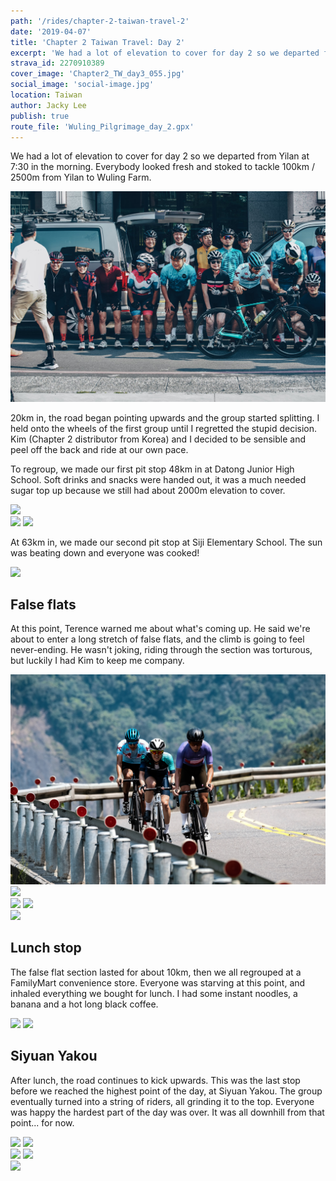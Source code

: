 ```yaml
---
path: '/rides/chapter-2-taiwan-travel-2'
date: '2019-04-07'
title: 'Chapter 2 Taiwan Travel: Day 2'
excerpt: 'We had a lot of elevation to cover for day 2 so we departed from Yilan at 7:30 in the morning. Everybody looked fresh and stoked to tackle 100km / 2500m from Yilan to Wuling Farm.'
strava_id: 2270910389
cover_image: 'Chapter2_TW_day3_055.jpg'
social_image: 'social-image.jpg'
location: Taiwan
author: Jacky Lee
publish: true
route_file: 'Wuling_Pilgrimage_day_2.gpx'
---
```


We had a lot of elevation to cover for day 2 so we departed from Yilan at 7:30 in the morning. Everybody looked fresh and stoked to tackle 100km / 2500m from Yilan to Wuling Farm.

<div class='c-photo-cluster'>
<image-zoom caption="Everybody looked fresh and stoked to tackle 100km / 2500m from Yilan to Wuling Farm."><img src='07.jpg'/></image-zoom>
</div>

20km in, the road began pointing upwards and the group started splitting. I held onto the wheels of the first group until I regretted the stupid decision. Kim (Chapter 2 distributor from Korea) and I decided to be sensible and peel off the back and ride at our own pace.

To regroup, we made our first pit stop 48km in at <marker-link lat='24.574972' lng='121.478008' label='A' zoom='16'>Datong Junior High School</marker-link>. Soft drinks and snacks were handed out, it was a much needed sugar top up because we still had about 2000m elevation to cover.

<div class='c-photo-cluster'>
<image-zoom><img src='Chapter2_TW_day3_030.jpg'/></image-zoom>
<div class='flex'>
<image-zoom><img src='10.jpg'/></image-zoom>
<image-zoom><img src='11.jpg'/></image-zoom>
</div>
</div>

At 63km in, we made our second pit stop at <marker-link lat='24.487230' lng='121.426479' label='B' zoom='16'>Siji Elementary School</marker-link>. The sun was beating down and everyone was cooked!

<div class='c-photo-cluster'>
<image-zoom caption="Everyone was cooked from the sun and constant climbing."><img src='Chapter2_TW_day3_050.jpg'/></image-zoom>
</div>

## False flats

At this point, Terence warned me about what's coming up. He said we're about to enter a long stretch of false flats, and the climb is going to feel never-ending. He wasn't joking, riding through the section was torturous, but luckily I had Kim to keep me company.

<div class='c-photo-cluster'>
<div class='flex'>
<image-zoom><img src='Chapter2_TW_day3_034.jpg'/></image-zoom>
<image-zoom><img src='Chapter2_TW_day3_062.jpg'/></image-zoom>
</div>
<div class='flex'>
<image-zoom><img src='Chapter2_TW_day3_064.jpg'/></image-zoom>
<image-zoom><img src='Chapter2_TW_day3_055.jpg'/></image-zoom>
</div>
<image-zoom caption="Kim and I suffered together on the same stretch of false flats and we instantly became the best of friends."><img src='Chapter2_TW_day3_066.jpg'/></image-zoom>
</div>

## Lunch stop

The false flat section lasted for about 10km, then we all regrouped at a FamilyMart convenience store. Everyone was starving at this point, and inhaled everything we bought for lunch. I had some instant noodles, a banana and a hot long black coffee.

<div class='c-photo-cluster'>
<div class='flex'>
<image-zoom><img src='Chapter2_TW_day3_073.jpg'/></image-zoom>
<image-zoom><img src='Chapter2_TW_day3_074.jpg'/></image-zoom>
</div>
</div>

## Siyuan Yakou

After lunch, the road continues to kick upwards. This was the last stop before we reached the highest point of the day, at <marker-link lat='24.39693' lng='121.356936' label='C' zoom='16'>Siyuan Yakou</marker-link>. The group eventually turned into a string of riders, all grinding it to the top. Everyone was happy the hardest part of the day was over. It was all downhill from that point... for now.

<div class='c-photo-cluster'>
<div class='flex'>
<image-zoom><img src='Chapter2_TW_day3_081.jpg'/></image-zoom>
<image-zoom><img src='Chapter2_TW_day3_088.jpg'/></image-zoom>
</div>
<div class='flex'>
<image-zoom><img src='Chapter2_TW_day3_089.jpg'/></image-zoom>
<image-zoom><img src='Chapter2_TW_day3_095.jpg'/></image-zoom>
</div>
<image-zoom caption="Everybody was stoked the hardest part of the day was over. It was all downhill from there... for now."><img src='Chapter2_TW_day3_101.jpg'/></image-zoom>
</div>
